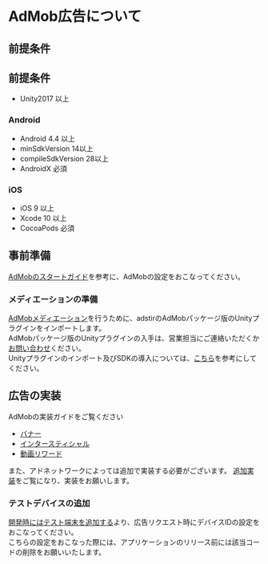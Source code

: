 # AdMob広告について

## 前提条件

## 前提条件
* Unity2017 以上

### Android
* Android 4.4 以上
* minSdkVersion 14以上
* compileSdkVersion 28以上
* AndroidX 必須

### iOS

* iOS 9 以上
* Xcode 10 以上
* CocoaPods 必須


## 事前準備

[AdMobのスタートガイド](https://developers.google.com/admob/unity/start?hl=ja)を参考に、AdMobの設定をおこなってください。  

### メディエーションの準備

[AdMobメディエーション](https://developers.google.com/admob/unity/mediate?hl=ja)を行うために、adstirのAdMobパッケージ版のUnityプラグインをインポートします。  
AdMobパッケージ版のUnityプラグインの入手は、営業担当にご連絡いただくか[お問い合わせ](https://ja.ad-stir.com/contact)ください。  
Unityプラグインのインポート及びSDKの導入については、[こちら](../adstir/init.md)を参考にしてください。

## 広告の実装

AdMobの実装ガイドをご覧ください

* [バナー](https://developers.google.com/admob/unity/banner?hl=ja)
* [インタースティシャル](https://developers.google.com/admob/unity/interstitial?hl=ja)
* [動画リワード](https://developers.google.com/admob/unity/rewarded-ads?hl=ja)

また、アドネットワークによっては追加で実装する必要がございます。 [追加実装](network#追加実装)をご覧になり、実装をお願いします。

### テストデバイスの追加
[開発時にはテスト端末を追加する](https://developers.google.com/admob/unity/test-ads?hl=ja#add_your_test_device)より、広告リクエスト時にデバイスIDの設定をおこなってください。  
こちらの設定をおこなった際には、アプリケーションのリリース前には該当コードの削除をお願いいたします。
